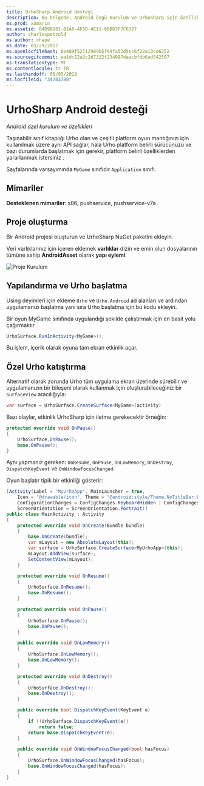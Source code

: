 ```yaml
---
title: UrhoSharp Android desteği
description: Bu belgede, Android özgü Kurulum ve UrhoSharp için özellik güvenlikle ilgili bilgiler açıklanmaktadır. Özellikle, desteklenen mimariler anlatılmaktadır yapılandırma ve Urho ve özel Urho katıştırma başlatmasını bir proje oluşturma.
ms.prod: xamarin
ms.assetid: 8409BD81-B1A6-4F5D-AE11-6BBD3F7C6327
author: charlespetzold
ms.author: chape
ms.date: 03/29/2017
ms.openlocfilehash: 6e489f52712989b5f94fa52d5ec6f22a13ce6252
ms.sourcegitcommit: ea1dc12a3c2d7322f234997daacbfdb6ad542507
ms.translationtype: MT
ms.contentlocale: tr-TR
ms.lasthandoff: 06/05/2018
ms.locfileid: "34783788"
---
```

# <a name="urhosharp-android-support"></a>UrhoSharp Android desteği

_Android özel kurulum ve özellikleri_

Taşınabilir sınıf kitaplığı Urho olan ve çeşitli platform oyun mantığınızı için kullanılmak üzere aynı API sağlar, hala Urho platform belirli sürücünüzü ve bazı durumlarda başlatmak için gerekir, platform belirli özelliklerden yararlanmak istersiniz .

Sayfalarında varsayımında `MyGame` sınıfıdır `Application` sınıfı.

## <a name="architectures"></a>Mimariler

**Desteklenen mimariler**: x86, pushservice, pushservice-v7a

## <a name="create-a-project"></a>Proje oluşturma

Bir Android projesi oluşturun ve UrhoSharp NuGet paketini ekleyin.

Veri varlıklarınız için içeren eklemek **varlıklar** dizin ve emin olun dosyalarının tümüne sahip **AndroidAsset** olarak **yapı eylemi**.

![Proje Kurulum](android-images/image-3.png "varlıklar dizinine varlıkları içeren veri ekleme")

## <a name="configure-and-launching-urho"></a>Yapılandırma ve Urho başlatma

Using deyimleri için ekleme `Urho` ve `Urho.Android` ad alanları ve ardından uygulamanızı başlatma yanı sıra Urho başlatma için bu kodu ekleyin.

Bir oyun MyGame sınıfında uygulandığı şekilde çalıştırmak için en basit yolu çağırmaktır

```csharp
UrhoSurface.RunInActivity<MyGame>();
```

Bu işlem, içerik olarak oyuna tam ekran etkinlik açar.

## <a name="custom-embedding-of-urho"></a>Özel Urho katıştırma

Alternatif olarak zorunda Urho tüm uygulama ekran üzerinde sürebilir ve uygulamanızın bir bileşeni olarak kullanmak için oluşturabileceğiniz bir `SurfaceView` aracılığıyla:

```csharp
var surface = UrhoSurface.CreateSurface<MyGame>(activity)
```

Bazı olaylar, etkinlik UrhoSharp için iletme gerekecektir örneğin:

```csharp
protected override void OnPause()
{
    UrhoSurface.OnPause();
    base.OnPause();
}
```

Aynı yapmanız gereken: `OnResume`, `OnPause`, `OnLowMemory`, `OnDestroy`, `DispatchKeyEvent` ve `OnWindowFocusChanged`.

Oyun başlatır tipik bir etkinliği gösterir:

```csharp
[Activity(Label = "MyUrhoApp", MainLauncher = true,
    Icon = "@drawable/icon", Theme = "@android:style/Theme.NoTitleBar.Fullscreen",
    ConfigurationChanges = ConfigChanges.KeyboardHidden | ConfigChanges.Orientation,
    ScreenOrientation = ScreenOrientation.Portrait)]
public class MainActivity : Activity
{
    protected override void OnCreate(Bundle bundle)
    {
        base.OnCreate(bundle);
        var mLayout = new AbsoluteLayout(this);
        var surface = UrhoSurface.CreateSurface<MyUrhoApp>(this);
        mLayout.AddView(surface);
        SetContentView(mLayout);
    }

    protected override void OnResume()
    {
        UrhoSurface.OnResume();
        base.OnResume();
    }

    protected override void OnPause()
    {
        UrhoSurface.OnPause();
        base.OnPause();
    }

    public override void OnLowMemory()
    {
        UrhoSurface.OnLowMemory();
        base.OnLowMemory();
    }

    protected override void OnDestroy()
    {
        UrhoSurface.OnDestroy();
        base.OnDestroy();
    }

    public override bool DispatchKeyEvent(KeyEvent e)
    {
        if (!UrhoSurface.DispatchKeyEvent(e))
            return false;
        return base.DispatchKeyEvent(e);
    }

    public override void OnWindowFocusChanged(bool hasFocus)
    {
        UrhoSurface.OnWindowFocusChanged(hasFocus);
        base.OnWindowFocusChanged(hasFocus);
    }
}
```

